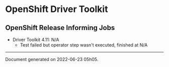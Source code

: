 
OpenShift Driver Toolkit
========================

OpenShift Release Informing Jobs
--------------------------------



* Driver Toolkit 4.11: N/A
  - Test failed but operator step wasn't executed, finished at N/A






---
Document generated on 2022-06-23 05h05.
